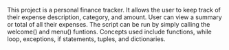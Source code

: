 This project is a personal finance tracker.
It allows the user to keep track of their expense description, category, and amount.
User can view a summary or total of all their expenses. 
The script can be run by simply calling the welcome() and menu() funtions. 
Concepts used include functions, while loop, exceptions, if statements, tuples, and dictionaries. 
